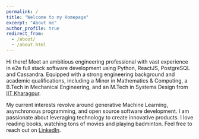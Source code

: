 ```yaml
---
permalink: /
title: "Welcome to my Homepage"
excerpt: "About me"
author_profile: true
redirect_from: 
  - /about/
  - /about.html
---
```




Hi there! Meet an ambitious engineering professional with vast experience in e2e full
stack software development using Python, ReactJS, PostgreSQL and Cassandra. Equipped
with a strong engineering background and academic qualifications, including a Minor in
Mathematics & Computing, a B.Tech in Mechanical Engineering, and an M.Tech in Systems
Design from [IIT Kharagpur](https://www.iitkgp.ac.in/).

My current interests revolve around generative Machine Learning, asynchronous
programming, and open source software development. I am passionate about leveraging
technology to create innovative products. I love reading books, watching tons of movies
and playing badminton. Feel free to reach out on [LinkedIn](https://www.linkedin.com/in/kumar-ashu-tosh/).
